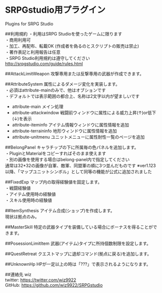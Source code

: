 # SRPGstudio用プラグイン
Plugins for SRPG Studio  

##利用規約
・利用はSRPG Studioを使ったゲームに限ります  
・商用利用可  
・加工、再配布、転載OK (作成者を偽るのとスクリプトの販売は禁止)  
・著作表記と利用報告は任意  
・SRPG Studio利用規約は遵守してください  
http://srpgstudio.com/guide/rules.html  

##AttackLimitWeapon
攻撃専用または反撃専用の武器が作成できます。  

##AttributeSystem
属性によるダメージ変化を実装します。  
・必須はattribute-mainのみで、他はオブションです  
・デフォルトでは表示範囲の都合上、名称は2文字以内が望ましいです
* attribute-main
メイン処理
* attribute-attackwindow
 戦闘前ウィンドウに属性による威力上昇(↑)or低下(↓)を表示
* attribute-iteminfo
 アイテム情報ウィンドウに属性情報を追加
* attribute-terraininfo
 地形ウィンドウに属性情報を追加
* attribute-unitmenu
 ユニットメニューに属性耐性一覧のページを追加  

##BelongPanel
キャラチップの下に所属毎の色パネルを追加します。  
・PluginとMaterialをコピーすればそのまま使えます  
・別の画像を使用する場合はbelong-panel内で指定してください  
 通常は32*32の画像が自軍、敵軍、同盟軍の順に3つ並んだものです
 ※ver1.123以降、「マップユニットシンボル」として同等の機能が公式に追加されました

##FixedExp
マップ内の取得経験値を固定します。  
・戦闘経験値  
・アイテム使用時の経験値  
・スキル使用時の経験値  

##ItemSynthesis
アイテム合成(ショップ)を作成します。  
現状は拠点のみ。  

##MasterSkill
特定の武器タイプを装備している場合にボーナスを得ることができます。

##PosessionLimitItem
武器(アイテム)タイプに所持個数制限を設定します。

##QuestRetreat
クエストマップに退却コマンド(拠点に戻る)を追加します。

##UnknownHp
HPが一定以上の時は「???」で表示されるようになります。  

##連絡先
wiz  
twitter: https://twitter.com/wiz9922  
GitHub: https://github.com/wiz9922/SRPGstudio  
